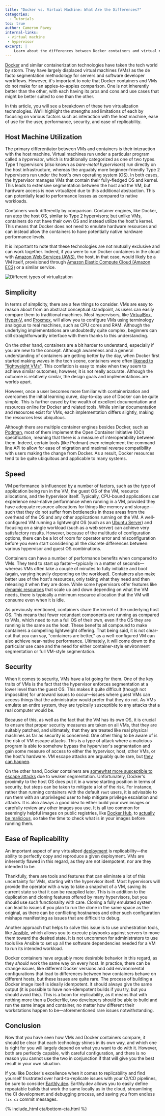 ```yaml
---
title: "Docker vs. Virtual Machine: What Are the Differences?"
categories:
  - Tutorials
toc: true
author: Cameron Pavey
internal-links:
 - virtual machine 
 - hypervisor
excerpt: |
    Learn about the differences between Docker containers and virtual machines (VMs) in this article. Discover the strengths and limitations of each technology, including factors such as host machine utilization, simplicity, speed, security, and ease of replicability. Whether you're new to containerization or looking to optimize your virtualized deployments, this article provides valuable insights to help you make informed decisions.
---
```

[Docker](https://www.docker.com/) and similar containerization technologies have taken the tech world by storm. They have largely displaced virtual machines (VMs) as the de facto segmentation methodology for servers and software developer workflows. However, it's important to note that Docker containers and VMs do not make for an apples-to-apples comparison. One is not inherently better than the other, with each having its pros and cons and use cases that might be better suited to one than the other.

In this article, you will see a breakdown of these two virtualization technologies. We'll highlight the strengths and limitations of each by focusing on various factors such as interaction with the host machine, ease of use for the user, performance, security, and ease of replicability.

## Host Machine Utilization

The primary differentiator between VMs and containers is their interaction with the host machine. Virtual machines run under a particular program called a *hypervisor*, which is traditionally categorized as one of two types. Type 1 hypervisors (also known as *bare-metal hypervisors*) run directly on the host infrastructure, whereas the arguably more beginner-friendly Type 2 hypervisors run under the host's own operating system (OS). In both cases, the hypervisor manages VMs that contain their fully-fledged OS and kernel. This leads to extensive segmentation between the host and the VM, but hardware access is now virtualized due to this additional abstraction. This can potentially lead to performance losses as compared to native workloads.

Containers work differently by comparison. Container engines, like Docker, run atop the host OS, similar to Type 2 hypervisors; but unlike VMs, containers do not have their own OS and instead utilize the host's kernel. This means that Docker does not need to emulate hardware resources and can instead allow the containers to have potentially native hardware performance levels.

It is important to note that these technologies are not mutually exclusive and can work together. Indeed, if you were to run Docker containers in the cloud with [Amazon Web Services (AWS)](https://aws.amazon.com/), the host, in that case, would likely be a VM itself, provisioned through [Amazon Elastic Compute Cloud (Amazon EC2)](https://aws.amazon.com/ec2/) or a similar service.

![Different types of virtualization]({{site.images}}{{page.slug}}/XcKTyBM.png)

## Simplicity

In terms of simplicity, there are a few things to consider. VMs are easy to reason about from an abstract conceptual standpoint, as users can easily compare them to traditional machines. Most hypervisors, like [VirtualBox](https://www.virtualbox.org/), [Hyper-V](https://docs.microsoft.com/en-us/virtualization/hyper-v-on-windows/quick-start/enable-hyper-v), and [Proxmox](https://www.proxmox.com/en/proxmox-ve), will allow you to configure VMs using terminology analogous to real machines, such as CPU cores and RAM. Although the underlying implementations are undoubtedly quite complex, beginners can still straightforwardly interface with them thanks to this understanding.

On the other hand, containers are a bit harder to understand, especially if you are new to the concept. Although awareness and a general understanding of containers are getting better by the day, when Docker first started making waves in the tech scene, containers were often [likened to "lightweight VMs"](https://www.docker.com/blog/containers-are-not-vms/). This conflation is easy to make when they seem to achieve similar outcomes; however, it is not really accurate. Although the outcome is relatively similar, the design goals and implementations are worlds apart.

However, once a user becomes more familiar with containerization and overcomes the initial learning curve, day-to-day use of Docker can be quite simple. This is further eased by the wealth of excellent documentation and resources online for Docker and related tools. While similar documentation and resources exist for VMs, each implementation differs slightly, making the resources less ubiquitous.

Although there are multiple container engines besides Docker, such as [Podman](https://podman.io/), most of them implement the Open Container Initiative (OCI) specification, meaning that there is a measure of interoperability between them. Indeed, certain tools (like Podman) even reimplement the command line API to allow for ease of migration and maximal reverse compatibility with users making the change from Docker. As a result, Docker resources tend to be quite ubiquitous and applicable to many systems.

## Speed

VM performance is influenced by a number of factors, such as the type of application being run in the VM, the guest OS of the VM, resource allocations, and the hypervisor itself. Typically, CPU-bound applications can experience near-native performance when running in a VM, provided they have adequate resource allocations for things like memory and storage—such that they do not suffer from bottlenecks in those areas from the overhead of the OS and any other applications running on the VM. A well-configured VM running a lightweight OS (such as an [Ubuntu Server](https://ubuntu.com/download/server)) and focusing on a single workload (such as a web server) can achieve very satisfactory results. However, because of the multitude of configuration options, there can be a lot of room for operator error and misconfiguration before you even start considering all the discrete differences between various hypervisor and guest OS combinations.

Containers can have a number of performance benefits when compared to VMs. They tend to start up faster—typically in a matter of seconds—whereas VMs often take a couple of minutes to fully initialize and boot (again, varying heavily depending on the workload). Containers also make better use of the host's resources, only taking what they need and then releasing it when they are done. While some hypervisors offer features like [dynamic resources](https://docs.microsoft.com/en-us/previous-versions/windows/it-pro/windows-server-2012-r2-and-2012/hh831766(v=ws.11)) that scale up and down depending on what the VM needs, there is typically a minimum resource allocation that the VM will consume even when it is idle.

As previously mentioned, containers share the kernel of the underlying host OS. This means that fewer redundant components are running as compared to VMs, which need to run a full OS of their own, even if the OS they are running is the same as the host. These benefits all compound to make containers a compelling lightweight offering. That being said, it is not clear-cut that you can say, "containers are better," as a well-configured VM can also achieve near-native performance. Ultimately, it will come down to the particular use case and the need for either container-style environment segmentation or full VM-style segmentation.

## Security

When it comes to security, VMs have a lot going for them. One of the key traits of VMs is the fact that the hypervisor enforces segmentation at a lower level than the guest OS. This makes it quite difficult (though not impossible) for untoward issues to occur—issues where guest VMs can access things that the administrator would prefer that they do not. As VMs emulate an entire system, they are typically susceptible to any attacks that a real computer would be.

Because of this, as well as the fact that the VM has its own OS, it is crucial to ensure that proper security measures are taken on all VMs, that they are suitably patched, and ultimately, that they are treated like real physical machines as far as security is concerned. One other thing to be aware of is the risk of VM escape attacks. This is a type of attack where a malicious program is able to somehow bypass the hypervisor's segmentation and gain some measure of access to either the hypervisor, host, other VMs, or the host's hardware. VM escape attacks are arguably quite rare, but [they can happen](https://www.zerodayinitiative.com/blog/2017/3/16/pwn2own-2017-day-three-schedule-and-results).

On the other hand, Docker containers are [somewhat more susceptible to escape attacks](https://www.trendmicro.com/en_au/research/21/b/threat-actors-now-target-docker-via-container-escape-features.html) due to weaker segmentation. Unfortunately, Docker's proximity to the host OS does put it in a worse starting position in terms of security, but steps can be taken to mitigate a lot of the risk. For instance, rather than running containers with the default `root` users, it is advisable to run them with an unprivileged user to help mitigate privilege escalation and attacks. It is also always a good idea to either build your own images or carefully review any other images you use. It is all too common for seemingly helpful images on public registries, like [Docker Hub](https://hub.docker.com/), to [actually be malicious](https://www.trendmicro.com/vinfo/fr/security/news/virtualization-and-cloud/malicious-docker-hub-container-images-cryptocurrency-mining), so take the time to check what is in your images before running them.

## Ease of Replicability

An important aspect of any virtualized [deployment](/blog/deployment-strategies) is replicability—the ability to perfectly copy and reproduce a given deployment. VMs are inherently flawed in this regard, as they are not idempotent, nor are they intended to be.

Thankfully, there are tools and features that can eliminate a lot of this uncertainty for VMs, starting with the hypervisor itself. Most hypervisors will provide the operator with a way to take a snapshot of a VM, saving its current state so that it can be reapplied later. This is in addition to the duplication and cloning features offered by many hypervisors, but you should use such functionality with care. Cloning a fully emulated system can lead to issues if you plan to run the clone in the same space as the original, as there can be conflicting hostnames and other such configuration mishaps manifesting as issues that are difficult to debug.

Another approach that helps to solve this issue is to use orchestration tools, like [Ansible](https://www.ansible.com/), which allows you to execute playbooks against servers to move them toward the desired state. It is not uncommon for administrators to use tools like Ansible to set up all the software dependencies needed for a VM to run its intended workload.

Docker containers have arguably more desirable behavior in this regard, as they *should* work the same way on every host. In practice, there can be strange issues, like different Docker versions and odd environmental configurations that lead to differences between how containers behave on different hosts, but these issues are quite rare. The process of building a Docker image itself is ideally idempotent. It should always give the same output (it is possible to have non-idempotent builds if you try, but you should avoid this). This is a boon for replicability, as it means that with nothing more than a Dockerfile, two developers should be able to build and run the same image and container, no matter how different their workstations happen to be—aforementioned rare issues notwithstanding.

## Conclusion

Now that you have seen how VMs and Docker containers compare, it should be clear that each technology shines in its own way, and which one is right for you will largely depend on what you want to do with it. However, both are perfectly capable, with careful configuration, and there is no reason you cannot use the two in conjunction if that will give you the best result in your own situation.

If you like Docker's excellence when it comes to replicability and find yourself frustrated over hard-to-replicate issues with your CI/CD pipelines, be sure to consider [Earthly.dev](https://earthly.dev/). Earthly.dev allows you to easily define repeatable builds that work the same locally as in the cloud, streamlining the CI development and debugging process, and saving you from endless `fix ci` commit messages.

{% include_html cta/bottom-cta.html %}
